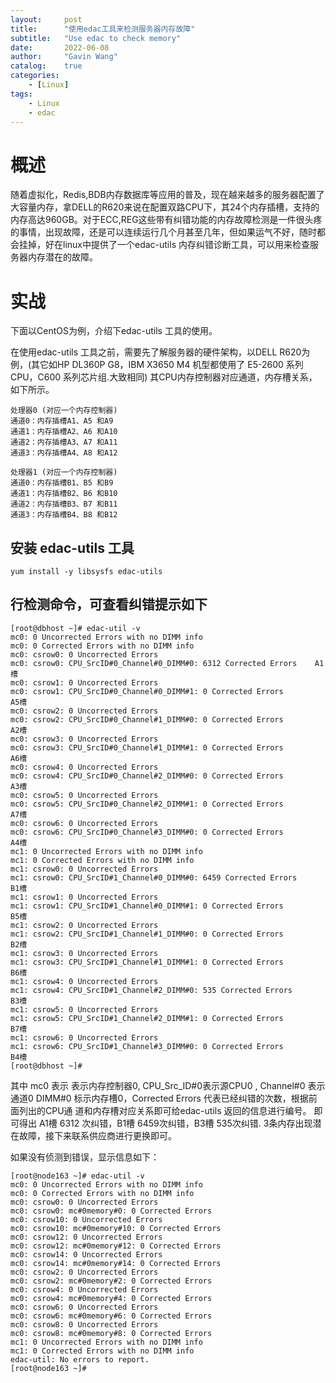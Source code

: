 ```yaml
---
layout:     post
title:      "使用edac工具来检测服务器内存故障"
subtitle:   "Use edac to check memory"
date:       2022-06-08
author:     "Gavin Wang"
catalog:    true
categories:
    - [Linux]
tags:
    - Linux
    - edac
---
```





# 概述



随着虚拟化，Redis,BDB内存数据库等应用的普及，现在越来越多的服务器配置了大容量内存，拿DELL的R620来说在配置双路CPU下，其24个内存插槽，支持的内存高达960GB。对于ECC,REG这些带有纠错功能的内存故障检测是一件很头疼的事情，出现故障，还是可以连续运行几个月甚至几年，但如果运气不好，随时都会挂掉，好在linux中提供了一个edac-utils 内存纠错诊断工具，可以用来检查服务器内存潜在的故障。



# 实战



下面以CentOS为例，介绍下edac-utils 工具的使用。



在使用edac-utils 工具之前，需要先了解服务器的硬件架构，以DELL R620为例，(其它如HP DL360P G8，IBM X3650 M4 机型都使用了 E5-2600 系列CPU，C600 系列芯片组.大致相同)  其CPU内存控制器对应通道，内存槽关系，如下所示。

```shell
处理器0 (对应一个内存控制器)
通道0：内存插槽A1、A5 和A9
通道1：内存插槽A2、A6 和A10
通道2：内存插槽A3、A7 和A11
通道3：内存插槽A4、A8 和A12

处理器1 (对应一个内存控制器)
通道0：内存插槽B1、B5 和B9
通道1：内存插槽B2、B6 和B10
通道2：内存插槽B3、B7 和B11
通道3：内存插槽B4、B8 和B12
```


## 安装 edac-utils 工具

```shell
yum install -y libsysfs edac-utils
```





## 行检测命令，可查看纠错提示如下



```shell
[root@dbhost ~]# edac-util -v
mc0: 0 Uncorrected Errors with no DIMM info
mc0: 0 Corrected Errors with no DIMM info
mc0: csrow0: 0 Uncorrected Errors
mc0: csrow0: CPU_SrcID#0_Channel#0_DIMM#0: 6312 Corrected Errors    A1槽
mc0: csrow1: 0 Uncorrected Errors
mc0: csrow1: CPU_SrcID#0_Channel#0_DIMM#1: 0 Corrected Errors         A5槽
mc0: csrow2: 0 Uncorrected Errors
mc0: csrow2: CPU_SrcID#0_Channel#1_DIMM#0: 0 Corrected Errors         A2槽
mc0: csrow3: 0 Uncorrected Errors
mc0: csrow3: CPU_SrcID#0_Channel#1_DIMM#1: 0 Corrected Errors         A6槽
mc0: csrow4: 0 Uncorrected Errors
mc0: csrow4: CPU_SrcID#0_Channel#2_DIMM#0: 0 Corrected Errors         A3槽
mc0: csrow5: 0 Uncorrected Errors
mc0: csrow5: CPU_SrcID#0_Channel#2_DIMM#1: 0 Corrected Errors         A7槽
mc0: csrow6: 0 Uncorrected Errors
mc0: csrow6: CPU_SrcID#0_Channel#3_DIMM#0: 0 Corrected Errors         A4槽
mc1: 0 Uncorrected Errors with no DIMM info
mc1: 0 Corrected Errors with no DIMM info
mc1: csrow0: 0 Uncorrected Errors
mc1: csrow0: CPU_SrcID#1_Channel#0_DIMM#0: 6459 Corrected Errors     B1槽
mc1: csrow1: 0 Uncorrected Errors
mc1: csrow1: CPU_SrcID#1_Channel#0_DIMM#1: 0 Corrected Errors          B5槽
mc1: csrow2: 0 Uncorrected Errors
mc1: csrow2: CPU_SrcID#1_Channel#1_DIMM#0: 0 Corrected Errors          B2槽
mc1: csrow3: 0 Uncorrected Errors
mc1: csrow3: CPU_SrcID#1_Channel#1_DIMM#1: 0 Corrected Errors          B6槽
mc1: csrow4: 0 Uncorrected Errors
mc1: csrow4: CPU_SrcID#1_Channel#2_DIMM#0: 535 Corrected Errors       B3槽
mc1: csrow5: 0 Uncorrected Errors
mc1: csrow5: CPU_SrcID#1_Channel#2_DIMM#1: 0 Corrected Errors          B7槽
mc1: csrow6: 0 Uncorrected Errors
mc1: csrow6: CPU_SrcID#1_Channel#3_DIMM#0: 0 Corrected Errors          B4槽
[root@dbhost ~]#
```

其中 mc0 表示 表示内存控制器0,  CPU_Src_ID#0表示源CPU0 , Channel#0 表示通道0
DIMM#0 标示内存槽0，Corrected Errors 代表已经纠错的次数，根据前面列出的CPU通
道和内存槽对应关系即可给edac-utils 返回的信息进行编号。
即可得出 A1槽 6312 次纠错，B1槽 6459次纠错，B3槽 535次纠错. 3条内存出现潜在故障，接下来联系供应商进行更换即可。



如果没有侦测到错误，显示信息如下：

```shell
[root@node163 ~]# edac-util -v
mc0: 0 Uncorrected Errors with no DIMM info
mc0: 0 Corrected Errors with no DIMM info
mc0: csrow0: 0 Uncorrected Errors
mc0: csrow0: mc#0memory#0: 0 Corrected Errors
mc0: csrow10: 0 Uncorrected Errors
mc0: csrow10: mc#0memory#10: 0 Corrected Errors
mc0: csrow12: 0 Uncorrected Errors
mc0: csrow12: mc#0memory#12: 0 Corrected Errors
mc0: csrow14: 0 Uncorrected Errors
mc0: csrow14: mc#0memory#14: 0 Corrected Errors
mc0: csrow2: 0 Uncorrected Errors
mc0: csrow2: mc#0memory#2: 0 Corrected Errors
mc0: csrow4: 0 Uncorrected Errors
mc0: csrow4: mc#0memory#4: 0 Corrected Errors
mc0: csrow6: 0 Uncorrected Errors
mc0: csrow6: mc#0memory#6: 0 Corrected Errors
mc0: csrow8: 0 Uncorrected Errors
mc0: csrow8: mc#0memory#8: 0 Corrected Errors
mc1: 0 Uncorrected Errors with no DIMM info
mc1: 0 Corrected Errors with no DIMM info
edac-util: No errors to report.
[root@node163 ~]# 
```


